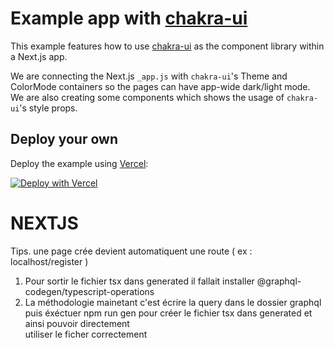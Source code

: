 # Example app with [chakra-ui](https://github.com/chakra-ui/chakra-ui)

This example features how to use [chakra-ui](https://github.com/chakra-ui/chakra-ui) as the component library within a Next.js app.

We are connecting the Next.js `_app.js` with `chakra-ui`'s Theme and ColorMode containers so the pages can have app-wide dark/light mode. We are also creating some components which shows the usage of `chakra-ui`'s style props.

## Deploy your own

Deploy the example using [Vercel](https://vercel.com?utm_source=github&utm_medium=readme&utm_campaign=next-example):

[![Deploy with Vercel](https://vercel.com/button)](https://vercel.com/new/git/external?repository-url=https://github.com/vercel/next.js/tree/canary/examples/with-chakra-ui&project-name=with-chakra-ui&repository-name=with-chakra-ui)

# NEXTJS

Tips. une page crée devient automatiquent une route ( ex : localhost/register )

1.  Pour sortir le fichier tsx dans generated il fallait installer @graphql-codegen/typescript-operations
2.  La méthodologie mainetant c'est écrire la query dans le dossier graphql puis éxéctuer npm run gen pour créer le fichier tsx dans generated et ainsi pouvoir directement  
    utiliser le ficher correctement
